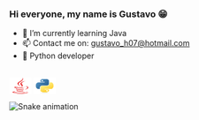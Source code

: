 ### Hi everyone, my name is Gustavo 😁

- 🌱 I’m currently learning Java
- 📫 Contact me on: gustavo_h07@hotmail.com
- 🐍 Python developer

<div style="display: inline_block"><br>
  <img align="center" alt="Rafa-Java" height="30" width="40" src="https://raw.githubusercontent.com/devicons/devicon/master/icons/java/java-plain.svg">
  <img align="center" alt="Rafa-Python" height="30" width="40" src="https://raw.githubusercontent.com/devicons/devicon/master/icons/python/python-original.svg">
</div>

![Snake animation](https://github.com/fanecovsf/fanecovsf/blob/output/github-contribution-grid-snake.svg)

